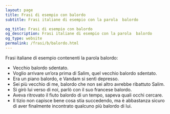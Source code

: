 ```yaml
---
layout: page
title: Frasi di esempio con balordo 
subtitle: Frasi italiane di esempio con la parola  balordo

og_title: Frasi di esempio con balordo 
og_description: Frasi italiane di esempio con la parola  balordo
og_type: website
permalink: /frasi/b/balordo.html
---
```


Frasi italiane di esempio contenenti la parola balordo:


- Vecchio balordo sdentato.
- Voglio arrivare un’ora prima di Salim, quel vecchio balordo sdentato.
- Era un piano balordo, e Vandam si sentì depresso.
- Sei più vecchio di me, balordo che non sei altro avrebbe ribattuto Salim.
- Si girò lui verso di noi, parlò con il suo francese balordo.
- Aveva ritrovato il fiuto balordo di un tempo, sapeva quali occhi cercare.
- Il tizio non capisce bene cosa stia succedendo, ma è abbastanza sicuro di aver finalmente incontrato qualcuno più balordo di lui.
